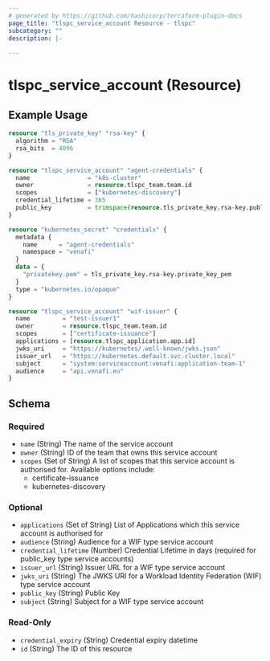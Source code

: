 ```yaml
---
# generated by https://github.com/hashicorp/terraform-plugin-docs
page_title: "tlspc_service_account Resource - tlspc"
subcategory: ""
description: |-
  
---
```


# tlspc_service_account (Resource)



## Example Usage

```terraform
resource "tls_private_key" "rsa-key" {
  algorithm = "RSA"
  rsa_bits  = 4096
}

resource "tlspc_service_account" "agent-credentials" {
  name                = "k8s-cluster"
  owner               = resource.tlspc_team.team.id
  scopes              = ["kubernetes-discovery"]
  credential_lifetime = 365
  public_key          = trimspace(resource.tls_private_key.rsa-key.public_key_pem)
}

resource "kubernetes_secret" "credentials" {
  metadata {
    name      = "agent-credentials"
    namespace = "venafi"
  }
  data = {
    "privatekey.pem" = tls_private_key.rsa-key.private_key_pem
  }
  type = "kubernetes.io/opaque"
}

resource "tlspc_service_account" "wif-issuer" {
  name         = "test-issuer1"
  owner        = resource.tlspc_team.team.id
  scopes       = ["certificate-issuance"]
  applications = [resource.tlspc_application.app.id]
  jwks_uri     = "https://kubernetes/.well-known/jwks.json"
  issuer_url   = "https://kubernetes.default.svc.cluster.local"
  subject      = "system:serviceaccount:venafi:application-team-1"
  audience     = "api.venafi.eu"
}
```

<!-- schema generated by tfplugindocs -->
## Schema

### Required

- `name` (String) The name of the service account
- `owner` (String) ID of the team that owns this service account
- `scopes` (Set of String) A list of scopes that this service account is authorised for. Available options include:
    * certificate-issuance
    * kubernetes-discovery

### Optional

- `applications` (Set of String) List of Applications which this service account is authorised for
- `audience` (String) Audience for a WIF type service account
- `credential_lifetime` (Number) Credential Lifetime in days (required for public_key type service accounts)
- `issuer_url` (String) Issuer URL for a WIF type service account
- `jwks_uri` (String) The JWKS URI for a Workload Identity Federation (WIF) type service account
- `public_key` (String) Public Key
- `subject` (String) Subject for a WIF type service account

### Read-Only

- `credential_expiry` (String) Credential expiry datetime
- `id` (String) The ID of this resource
